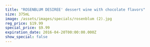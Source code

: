 ```yaml
---
title: "ROSENBLUM DESIREE' dessert wine with chocolate flavors"
size: 375mL
image: /assets/images/specials/rosenblum (2).jpg
reg_price: $19.99
special_price: $9.99
expiration_date: 2016-04-20T00:00:00.000Z
show_special: false
---
```




